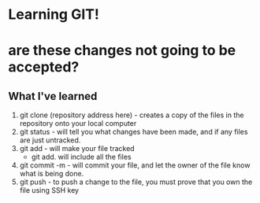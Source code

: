# Learning GIT!


# are these changes not going to be accepted?

## What I've learned
1. git clone (repository address here) - creates a copy of the files in the repository onto your local computer
2. git status - will tell you what changes have been made, and if any files are just untracked.
3. git add - will make your file tracked
    * git add. will include all the files
4. git commit -m - will commit your file, and let the owner of the file know what is being done. 
5. git push - to push a change to the file, you must prove that you own the file using SSH key